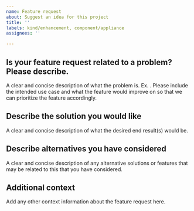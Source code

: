 ```yaml
---
name: Feature request
about: Suggest an idea for this project
title: ''
labels: kind/enhancement, component/appliance
assignees: ''

---
```


## Is your feature request related to a problem? Please describe.

A clear and concise description of what the problem is. Ex. .
Please include the intended use case and what the feature would improve on so that we can prioritize
the feature accordingly.

## Describe the solution you would like

A clear and concise description of what the desired end result(s) would be.

## Describe alternatives you have considered

A clear and concise description of any alternative solutions or features that may be related to this that
you have considered.

## Additional context

Add any other context information about the feature request here.
